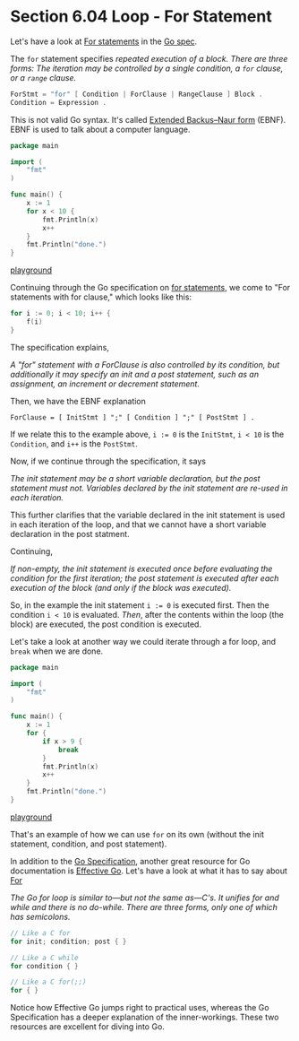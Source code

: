 # Section 6.04 Loop - For Statement

Let's have a look at [For statements](https://golang.org/ref/spec#For_statements) in the [Go spec](https://golang.org/ref/spec).

The `for` statement specifies _repeated execution of a block. There are three forms: The iteration may be controlled by a single condition, a `for` clause, or a `range` clause._

```go
ForStmt = "for" [ Condition | ForClause | RangeClause ] Block .
Condition = Expression .
```

This is not valid Go syntax. It's called [Extended Backus–Naur form](https://en.wikipedia.org/wiki/Extended_Backus%E2%80%93Naur_form) (EBNF). EBNF is used to talk about a computer language.

```go
package main

import (
	"fmt"
)

func main() {
	x := 1
	for x < 10 {
		fmt.Println(x)
		x++
	}
	fmt.Println("done.")
}
```

[playground](https://play.golang.org/p/f4L-KA59yQ)

Continuing through the Go specification on [for statements](https://golang.org/ref/spec#For_statements), we come to "For statements with for clause," which looks like this:

```go
for i := 0; i < 10; i++ {
	f(i)
}
```

The specification explains,

_A "for" statement with a ForClause is also controlled by its condition, but additionally it may specify an init and a post statement, such as an assignment, an increment or decrement statement._

Then, we have the EBNF explanation

```
ForClause = [ InitStmt ] ";" [ Condition ] ";" [ PostStmt ] .
```

If we relate this to the example above, `i := 0` is the `InitStmt`, `i < 10` is the `Condition`, and `i++` is the `PostStmt`.

Now, if we continue through the specification, it says

_The init statement may be a short variable declaration, but the post statement must not. Variables declared by the init statement are re-used in each iteration._

This further clarifies that the variable declared in the init statement is used in each iteration of the loop, and that we cannot have a short variable declaration in the post statment.

Continuing,

_If non-empty, the init statement is executed once before evaluating the condition for the first iteration; the post statement is executed after each execution of the block (and only if the block was executed)._

So, in the example the init statement `i := 0` is executed first. Then the condition `i < 10` is evaluated. _Then_, after the contents within the loop (the block) are executed, the post condition is executed.

Let's take a look at another way we could iterate through a for loop, and `break` when we are done.

```go
package main

import (
	"fmt"
)

func main() {
	x := 1
	for {
		if x > 9 {
			break
		}
		fmt.Println(x)
		x++
	}
	fmt.Println("done.")
}
```
[playground](https://play.golang.org/p/egX34wR3wX)

That's an example of how we can use `for` on its own (without the init statement, condition, and post statement).

In addition to the [Go Specification](https://golang.org/ref/spec), another great resource for Go documentation is [Effective Go](https://golang.org/doc/effective_go.html). Let's have a look at what it has to say about [For](https://golang.org/doc/effective_go.html#for)

_The Go for loop is similar to—but not the same as—C's. It unifies for and while and there is no do-while. There are three forms, only one of which has semicolons._

```go
// Like a C for
for init; condition; post { }

// Like a C while
for condition { }

// Like a C for(;;)
for { }
```
Notice how Effective Go jumps right to practical uses, whereas the Go Specification has a deeper explanation of the inner-workings. These two resources are excellent for diving into Go.
